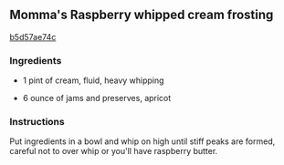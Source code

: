 ## Momma's Raspberry whipped cream frosting

[b5d57ae74c](https://cookpad.com/us/recipes/368402-mommas-raspberry-whipped-cream-frosting)

### Ingredients

 - 1 pint of cream, fluid, heavy whipping

 - 6 ounce of jams and preserves, apricot

### Instructions

Put ingredients in a bowl and whip on high until stiff peaks are formed, careful not to over whip or you'll have raspberry butter.